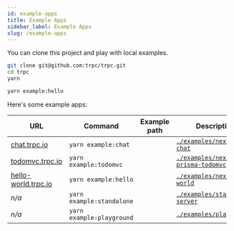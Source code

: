```yaml
---
id: example-apps
title: Example Apps
sidebar_label: Example Apps
slug: /example-apps
---
```



You can clone this project and play with local examples.

```bash
git clone git@github.com:trpc/trpc.git
cd trpc
yarn

yarn example:hello
```

Here's some example apps:

| URL                                                | Command                   | Example path | Description                                                                                             |
| -------------------------------------------------- | ------------------------- | ------------ | ------------------------------------------------------------------------------------------------------- |
| [chat.trpc.io](https://chat.trpc.io)               | `yarn example:chat`       |              | [`./examples/next-ssg-chat`](https://github.com/trpc/trpc/tree/main/examples/next-ssg-chat)             | Next.js real-time chat example with SSG & Prisma. [Playwright](https://playwright.dev) for E2E-testing |
| [todomvc.trpc.io](https://todomvc.trpc.io)         | `yarn example:todomvc`    |              | [`./examples/next-prisma-todomvc`](https://github.com/trpc/trpc/tree/main/examples/next-prisma-todomvc) | TodoMVC-example with SSG & Prisma. [Playwright](https://playwright.dev) for E2E-testing                |
| [hello-world.trpc.io](https://hello-world.trpc.io) | `yarn example:hello`      |              | [`./examples/next-hello-world`](https://github.com/trpc/trpc/tree/main/examples/next-hello-world)       | Minimal Next.js example. [Playwright](https://playwright.dev) for E2E-testing                          |
| _n/a_                                              | `yarn example:standalone` |              | [`./examples/standalone-server`](https://github.com/trpc/trpc/tree/main/examples/standalone-server)     | Standalone tRPC server + node client                                                                   |
| _n/a_                                              | `yarn example:playground` |              | [`./examples/playground`](https://github.com/trpc/trpc/tree/main/examples/playground)                   | Express server + node client                                                                           |
